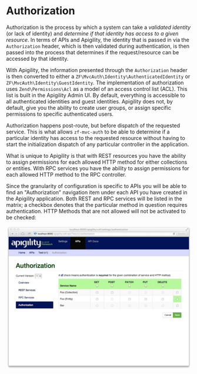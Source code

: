 Authorization
=============

Authorization is the process by which a system can take a *validated identity* (or lack of 
identity) and *determine if that identity has access to a given resource*.  In terms of APIs and 
Apigility, the identity that is passed in via the `Authorization` header, which is then validated 
during authentication, is then passed into the process that determines if the request/resource can 
be accessed by that identity.

With Apigility, the information presented through the `Authorization` header is then converted to
either a `ZF\MvcAuth\Identity\AuthenticatedIdentity` or `ZF\MvcAuth\Identity\GuestIdentity`.  The
implementation of authorization uses `Zend\Permissions\Acl` as a model of an access control list
(ACL).  This list is built in the Apigility Admin UI.  By default, everything is accessible to all
authenticated identities and guest identities.  Apigility does not, by default, give you the ability
to create user groups, or assign specific permissions to specific authenticated users.

Authorization happens post-route, but before dispatch of the requested service.  This is what allows
`zf-mvc-auth` to be able to determine if a particular identity has access to the requested resource
without having to start the initialization dispatch of any particular controller in the application.

What is unique to Apigility is that with REST resources you have the ability to assign permissions
for each allowed HTTP method for either collections *or* entities.  With RPC services you have the
ability to assign permissions for each allowed HTTP method to the RPC controller.

Since the granularity of configuration is specific to APIs you will be able to find an 
"Authorization" navigation item under each API you have created in the Apigility application.  Both 
REST and RPC services will be listed in the matrix; a checkbox denotes that the particular method 
in question requires authentication. HTTP Methods that are not allowed will not be activated to 
be checked:

![Authorization Settings](/asset/apigility-documentation/img/auth-authorization-ui-settings.jpg)
